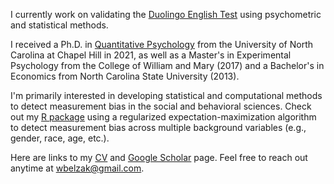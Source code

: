 I currently work on validating the [Duolingo English Test](https://englishtest.duolingo.com/research) using psychometric and statistical methods.

I received a Ph.D. in [Quantitative Psychology](https://quantpsych.unc.edu/) from the University of North Carolina at Chapel Hill in 2021, as well as a Master's in Experimental Psychology from the College of William and Mary (2017) and a Bachelor's in Economics from North Carolina State University (2013).

I'm primarily interested in developing statistical and computational methods to detect measurement bias in the social and behavioral sciences. Check out my [R package](https://https://github.com/wbelzak/regDIF) using a regularized expectation-maximization algorithm to detect measurement bias across multiple background variables (e.g., gender, race, age, etc.).

Here are links to my [CV](https://github.com/wbelzak/wbelzak/blob/master/static/BelzakCV_Aug2021.pdf) and [Google Scholar](https://scholar.google.com/citations?hl=en&user=Lt-RGPwAAAAJ) page. Feel free to reach out anytime at <wbelzak@gmail.com>.

